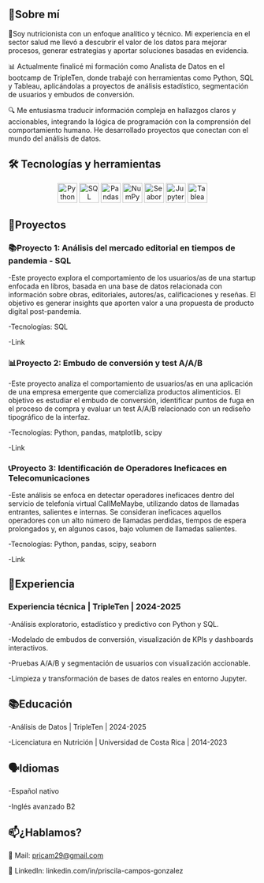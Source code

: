 ## 🧠Sobre mí

🍓Soy nutricionista con un enfoque analítico y técnico. Mi experiencia en el sector salud me llevó a descubrir el valor de los datos para mejorar procesos, generar estrategias y aportar soluciones basadas en evidencia.

📊 Actualmente finalicé mi formación como Analista de Datos en el bootcamp de TripleTen, donde trabajé con herramientas como Python, SQL y Tableau, aplicándolas a proyectos de análisis estadístico, segmentación de usuarios y embudos de conversión.

🔍 Me entusiasma traducir información compleja en hallazgos claros y accionables, integrando la lógica de programación con la comprensión del comportamiento humano. He desarrollado proyectos que conectan con el mundo del análisis de datos.

## 🛠️ Tecnologías y herramientas

<p align="center">
  <img src="https://cdn.jsdelivr.net/gh/devicons/devicon/icons/python/python-original.svg" height="40" alt="Python"/>
  <img src="https://cdn.jsdelivr.net/gh/devicons/devicon/icons/sqlite/sqlite-original.svg" height="40" alt="SQL"/>
  <img src="https://cdn.jsdelivr.net/gh/devicons/devicon/icons/pandas/pandas-original.svg" height="40" alt="Pandas"/>
  <img src="https://cdn.jsdelivr.net/gh/devicons/devicon/icons/numpy/numpy-original.svg" height="40" alt="NumPy"/>
  <img src="https://cdn.jsdelivr.net/gh/devicons/devicon/icons/seaborn/seaborn-original.svg" height="40" alt="Seaborn"/>
  <img src="https://cdn.jsdelivr.net/gh/devicons/devicon/icons/jupyter/jupyter-original.svg" height="40" alt="Jupyter Notebook"/>
  <img src="https://cdn.jsdelivr.net/gh/devicons/devicon/icons/tableau/tableau-original.svg" height="40" alt="Tableau"/>
</p>

## 📁Proyectos
### 📚Proyecto 1: Análisis del mercado editorial en tiempos de pandemia - SQL
-Este proyecto explora el comportamiento de los usuarios/as de una startup enfocada en libros, basada en una base de datos relacionada con información sobre obras, editoriales, autores/as, calificaciones y reseñas. El objetivo es generar insights que aporten valor a una propuesta de producto digital post-pandemia.

-Tecnologías: SQL 

-Link

### 📊Proyecto 2: Embudo de conversión y test A/A/B
-Este proyecto analiza el comportamiento de usuarios/as en una aplicación de una empresa emergente que comercializa productos alimenticios. El objetivo es estudiar el embudo de conversión, identificar puntos de fuga en el proceso de compra y evaluar un test A/A/B relacionado con un rediseño tipográfico de la interfaz.

-Tecnologías: Python, pandas, matplotlib, scipy 

-Link

### 📞Proyecto 3: Identificación de Operadores Ineficaces en Telecomunicaciones
-Este análisis se enfoca en detectar operadores ineficaces dentro del servicio de telefonía virtual CallMeMaybe, utilizando datos de llamadas entrantes, salientes e internas. Se consideran ineficaces aquellos operadores con un alto número de llamadas perdidas, tiempos de espera prolongados y, en algunos casos, bajo volumen de llamadas salientes.

-Tecnologías: Python, pandas, scipy, seaborn

-Link

## 🌟Experiencia
### Experiencia técnica | TripleTen | 2024-2025
-Análisis exploratorio, estadístico y predictivo con Python y SQL. 

-Modelado de embudos de conversión, visualización de KPIs y dashboards interactivos.

-Pruebas A/A/B y segmentación de usuarios con visualización accionable.

-Limpieza y transformación de bases de datos reales en entorno Jupyter.

## 📚Educación
-Análisis de Datos | TripleTen | 2024-2025

-Licenciatura en Nutrición | Universidad de Costa Rica | 2014-2023

## 🗣️Idiomas
-Español nativo

-Inglés avanzado B2

## 📫¿Hablamos?
💌 Mail: pricam29@gmail.com

💼 LinkedIn: linkedin.com/in/priscila-campos-gonzalez

